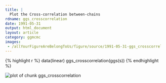 ```yaml
---
title: |
  Plot the Cross-correlation between-chains
rdname: ggs_crosscorrelation
date: 1991-05-31
output: html_document
layout: article
category: ggmcmc
images:
 - /allYourFigureAreBelongToUs/figure/source/1991-05-31-ggs_crosscorrelation/ggs_crosscorrelation-1.png
---
```





{% highlight r %}
data(linear)
ggs_crosscorrelation(ggs(s))
{% endhighlight %}

![plot of chunk ggs_crosscorrelation](/allYourFigureAreBelongToUs/figure/source/1991-05-31-ggs_crosscorrelation/ggs_crosscorrelation-1.png) 